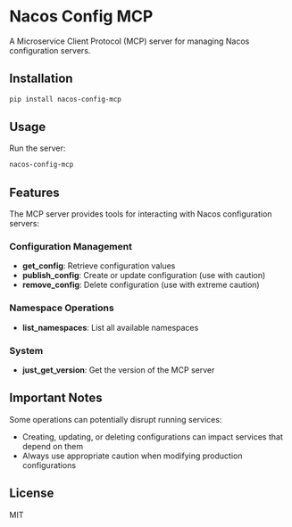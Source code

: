 # Nacos Config MCP

A Microservice Client Protocol (MCP) server for managing Nacos configuration servers.

## Installation

```bash
pip install nacos-config-mcp
```

## Usage

Run the server:

```bash
nacos-config-mcp
```

## Features

The MCP server provides tools for interacting with Nacos configuration servers:

### Configuration Management
- **get_config**: Retrieve configuration values
- **publish_config**: Create or update configuration (use with caution)
- **remove_config**: Delete configuration (use with extreme caution)

### Namespace Operations
- **list_namespaces**: List all available namespaces

### System
- **just_get_version**: Get the version of the MCP server

## Important Notes

Some operations can potentially disrupt running services:
- Creating, updating, or deleting configurations can impact services that depend on them
- Always use appropriate caution when modifying production configurations

## License

MIT 
